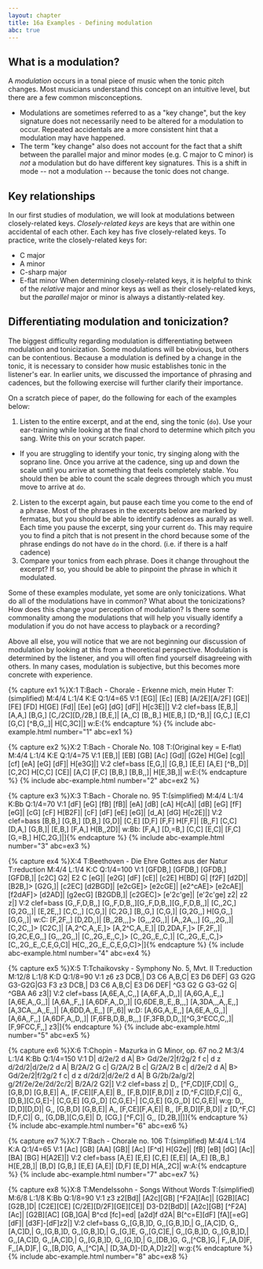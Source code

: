 ```yaml
---
layout: chapter
title: 16a Examples - Defining modulation
abc: true
---
```


## What is a modulation?

A *modulation* occurs in a tonal piece of music when the tonic pitch changes. Most musicians understand this concept on an intuitive level, but there are a few common misconceptions. 
- Modulations are sometimes referred to as a "key change", but the key signature does not necessarily need to be altered for a modulation to occur. Repeated accidentals are a more consistent hint that a modulation may have happened.
- The term "key change" also does not account for the fact that a shift between the parallel major and minor modes (e.g. C major to C minor) is *not* a modulation but do have different key signatures. This is a shift in mode -- not a modulation -- because the tonic does not change.

## Key relationships

In our first studies of modulation, we will look at modulations between closely-related keys. *Closely-related keys* are keys that are within one accidental of each other. Each key has five closely-related keys. To practice, write the closely-related keys for:
- C major
- A minor
- C-sharp major
- E-flat minor
When determining closely-related keys, it is helpful to think of the *relative* major and minor keys as well as their closely-related keys, but the *parallel* major or minor is always a distantly-related key.

## Differentiating modulation and tonicization?

The biggest difficulty regarding modulation is differentiating between modulation and tonicization. Some modulations will be obvious, but others can be contentious. Because a modulation is defined by a change in the tonic, it is necessary to consider how music establishes tonic in the listener's ear. In earlier units, we discussed the importance of phrasing and cadences, but the following exercise will further clarify their importance.

On a scratch piece of paper, do the following for each of the examples below:
1. Listen to the entire excerpt, and at the end, sing the tonic (`do`). Use your ear-training while looking at the final chord to determine which pitch you sang. Write this on your scratch paper.
  - If you are struggling to identify your tonic, try singing along with the soprano line. Once you arrive at the cadence, sing up and down the scale until you arrive at something that feels completely stable. You should then be able to count the scale degrees through which you must move to arrive at `do`.
2. Listen to the excerpt again, but pause each time you come to the end of a phrase. Most of the phrases in the excerpts below are marked by fermatas, but you should be able to identify cadences as aurally as well. Each time you pause the excerpt, sing your current `do`. This may require you to find a pitch that is not present in the chord because some of the phrase endings do not have `do` in the chord. (i.e. if there is a half cadence)
3. Compare your tonics from each phrase. Does it change throughout the excerpt? If so, you should be able to pinpoint the phrase in which it modulated.

Some of these examples modulate, yet some are only tonicizations. What do all of the modulations have in common? What about the tonicizations? How does this change your perception of modulation? Is there some commonality among the modulations that will help you visually identify a modulation if you do not have access to playback or a recording?

Above all else, you will notice that we are not beginning our discussion of modulation by looking at this from a theoretical perspective. Modulation is determined by the listener, and you will often find yourself disagreeing with others. In many cases, modulation is subjective, but this becomes more concrete with experience.

{% capture ex1 %}X:1
T:Bach - Chorale - Erkenne mich, mein Huter
T:(simplified)
M:4/4
L:1/4
K:E
Q:1/4=65
V:1
[EG]| [Ec] [EB] [A/2E][A/2F] [GE]| [FE] [FD] H[GE] [Fd]| [Ee] [eG] [dG] [dF]| H[c3E]|]
V:2 clef=bass
[E,B,]| [A,A,] [B,G,] [C,/2C][D,/2B,] [B,E,]| [A,,C] [B,,B,] H[E,B,] [D,^B,]| [G,C,] [E,C] [G,C] [^B,G,,]| H[C,3C]|]
w:E:{% endcapture %}
{% include abc-example.html number="1" abc=ex1 %}

{% capture ex2 %}X:2
T:Bach - Chorale No. 108
T:(Original key = E-flat)
M:4/4
L:1/4
K:E
Q:1/4=75
V:1
[EB,]| [EB] [GB] [Ac] [Gd]| [G2e] H[Ge] [cg]| [cf] [eA] [eG] [dF]| H[e3G]|]
V:2 clef=bass
[E,G,]| [G,B,] [E,E] [A,E] [^B,,D]| [C,2C] H[C,C] [CE]| [A,C] [F,C] [B,B,] [B,B,,]| H[E,3B,]|
w:E:{% endcapture %}
{% include abc-example.html number="2" abc=ex2 %}

{% capture ex3 %}X:3
T:Bach - Chorale no. 95 
T:(simplified)
M:4/4
L:1/4
K:Bb
Q:1/4=70
V:1
[dF] [eG] [fB] [fB]| [eA] [dB] [cA] H[cA]| [dB] [eG] [fF] [eG]| [cG] [cF] H[B2F]|
[cF] [dF] [eE] [eG]| [d_A] [dG] H[c2E]|]
V:2 clef=bass
[B,B,] [G,B,] [D,B,] [G,D]| [C,E] [D,F] [F,F] H[F,F]| [B,,F] [C,C] [D,A,] [G,B,]| [E,B,] [F,A,] H[B,,2D]|
w:Bb:
[F,A,] [D,=B,] [C,C] [E,C]| [F,C] [G,=B,] H[C,2G,]|]{% endcapture %}
{% include abc-example.html number="3" abc=ex3 %}

{% capture ex4 %}X:4
T:Beethoven - Die Ehre Gottes aus der Natur
T:reduction
M:4/4
L:1/4
K:C
Q:1/4=100
V:1
[GFDB,] [GFDB,] [GFDB,] [GFDB,]| [c2C] G2| E2 C [eG]| [e2G] [dF] [cE]| [c2E] H[BD] G|
[f2F] [d2D]| [B2B,]> [G2G,]| [c2EC] [d2BGD]| [e2cGE]> [e2cGE]| [e2^cAE]> [e2cAE]| [f2dAF]> [d2AD]| [g2ecG] [B2GDB,]| [c2GEC]> [e'2c'ge]| [e'2c'ge] z2| z2 z|]
V:2 clef=bass
[G,,F,D,B,,] [G,,F,D,B,,][G,,F,D,B,,][G,,F,D,B,,]| [C,,2C,] [G,2G,,]| [E,2E,,] [C,C,,] [C,G,]| [C,2G,] [B,,G,] [C,G,]| [G,2G,,] H[G,G,,] [G,G,,]|
w:C:
[F,2F,,] [D,2D,,]| [B,,2B,,,]> [G,,,2G,,]| [A,,2A,,,] [G,,,2G,,]| [C,2C,,]> [C2C,]| [A,2^C,A,,E,]> [A,2^C,A,,E,]| [D,2DA,F,]> [F,2F,,]| [G,2C,E,G,,] [G,,,2G,,]| [C,,2G,,E,,C,]> [C,,2G,,E,,C,]| [C,,2G,,E,,C,]> [C,,2G,,E,,C,E,G,C]| H[C,,2G,,E,,C,E,G,C]>|]{% endcapture %}
{% include abc-example.html number="4" abc=ex4 %}

{% capture ex5 %}X:5
T:Tchaikovsky - Symphony No. 5, Mvt. II
T:reduction
M:12/8
L:1/8
K:D
Q:1/8=90
V:1
z6 z3 DCB,| D3 C6 A,B,C| E3 D6 DEF| G3 G2G G3-G2G|G3 F3 z3 DCB,|
D3 C6 A,B,C| E3 D6 DEF| ^G3 G2 G G3-G2 G| ^GBA A6 z3|]
V:2 clef=bass
[A,6E,A,,C,,] [A,6F,A,,D,,]| [A,6G,A,,E,,] [A,6E,A,,G,,]| [A,6A,,F,,] [A,6DF,A,,D,,]| [G,6DE,B,,E,,B,,,] [A,3DA,,,A,,E,,][A,3CA,,,A,,E,,]| [A,6DD,A,,E,,] [F,,6]|
w:D:
[A,6G,A,,E,,] [A,6E,A,,G,,]| [A,6A,,F,,] [A,6DF,A,,D,,]| [F,6FB,D,B,,B,,,] [F,3FB,D,D,,][^G,3^ECC,C,,]| [F,9FCC,F,,] z3|]{% endcapture %}
{% include abc-example.html number="5" abc=ex5 %}

{% capture ex6 %}X:6
T:Chopin - Mazurka in G Minor, op. 67 no.2
M:3/4
L:1/4
K:Bb
Q:1/4=150
V:1
D| d/2e/2 d A| B> Gd/2e/2|f/2g/2 f c| d z d/2d/2|d/2e/2 d A| B/2A/2 G c| G/2A/2 B c| G/2A/2 B c|
d/2e/2 d A| B> Gd/2e/2|f/2g/2 f c| d z d/2d/2|d/2e/2 d A| B G/2b/2a/g/2| g/2f/2e/2e/2d/2c/2| B/2A/2 G2|]
V:2 clef=bass
z| D,, [^F,CD][F,CD]| G,, [G,B,D] [G,B,E]| A,, [F,CE][F,A,E]| B,, [F,B,D][F,B,D]| z [D,^F,C][D,F,C]| G,, [D,B,][C,G,E]-| [C,G,E] [G,G,,D] [C,G,E]-| [C,G,E] [G,G,,D] [C,G,E]|
w:g:
D,, [D,D][D,D]| G,, [G,B,D] [G,B,E]| A,, [F,CE][F,A,E]| B,, [F,B,D][F,B,D]| z [D,^F,C][D,F,C]| G,, [G,DB,][C,G,E]| D, [CG,] [^F,C]| G,, [D,2B,]|]]{% endcapture %}
{% include abc-example.html number="6" abc=ex6 %}

{% capture ex7 %}X:7
T:Bach - Chorale no. 106 
T:(simplified)
M:4/4
L:1/4
K:A
Q:1/4=65
V:1
[Ac] [GB] [AA] [GB]| [Ac] [F^d] H[G2e]| [fB] [eB] [dG] [Ac]| [BA] [BG] H[A2E]|]
V:2 clef=bass
[A,E] [E,E] [C,E] [E,E]| [A,,E] [B,,B,] H[E,2B,]| [B,D] [G,B,] [E,E] [A,E]| [D,F] [E,D] H[A,,2C]|
w:A:{% endcapture %}
{% include abc-example.html number="7" abc=ex7 %}

{% capture ex8 %}X:8
T:Mendelssohn - Songs Without Words
T:(simplified)
M:6/8
L:1/8
K:Bb
Q:1/8=90
V:1
z3 z2[Bd]| [A2c][GB] [^F2A][Ac]| [G2B][AC] [G2B,]D| [C2E][CE] [C/2E][D/2F][GE][CE]| D3-D2[BdD]|
[A2c][GB] [^F2A][Ac]| [G2B][AC] [GB,]GA| B^cd [fc]=ed| [a2d]f d2A| B[^c=E][dF] [fA][=eG][dF]| [d3F]-[dF]z2|]
V:2 clef=bass
G,,[G,B,]D, G,,[G,B,]D,| G,,[A,C]D, G,,[A,C]D,| G,,[G,B,]D, G,,[G,B,]D,| G,,[G,]E, G,,[G,C]E,| G,,[G,B,]D, G,,[G,B,]D,| 
G,,[A,C]D, G,,[A,C]D,| G,,[G,B,]D, G,,[G,]D,| G,,[DB,]G, G,,[^CB,]G,| F,,[A,D]F, F,,[A,D]F,| G,,[B,D]G, A,,[^C]A,| [D,3A,D]-[D,A,D]z2|]
w:g:{% endcapture %}
{% include abc-example.html number="8" abc=ex8 %}